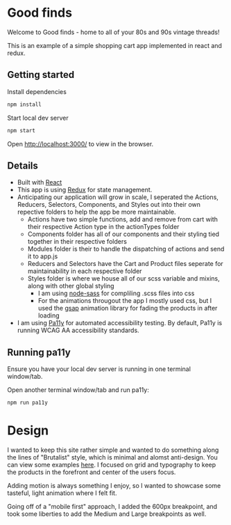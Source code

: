 # Good finds

Welcome to Good finds - home to all of your 80s and 90s vintage threads! 

This is an example of a simple shopping cart app implemented in react and redux.

## Getting started

Install dependencies

```sh
npm install
```
Start local dev server

```sh
npm start
```

Open [http://localhost:3000/](http://localhost:3000/) to view in the browser.

## Details
- Built with [React](https://reactjs.org/)
- This app is using [Redux](https://redux.js.org/introduction/getting-started) for state management.
- Anticipating our application will grow in scale, I seperated the Actions, Reducers, Selectors, Components, and Styles out into their own repective folders to help the app be more maintainable.
    - Actions have two simple functions, add and remove from cart with their respective Action type in the actionTypes folder
    - Components folder has all of our components and their styling tied together in their respective folders
    - Modules folder is their to handle the dispatching of actions and send it to app.js
    - Reducers and Selectors have the Cart and Product files seperate for maintainability in each respective folder
    - Styles folder is where we house all of our scss variable and mixins, along with other global styling
        - I am using [node-sass](https://www.npmjs.com/package/node-sass) for compliling .scss files into css
        - For the animations througout the app I mostly used css, but I used the [gsap](https://greensock.com/) animation library for fading the products in after loading
- I am using [Pa11y](https://www.npmjs.com/package/pa11y) for automated accessibility testing. By default, Pa11y is running WCAG AA accessibility standards.

## Running pa11y

Ensure you have your local dev server is running in one terminal window/tab.

Open another terminal window/tab and run pa11y:

```sh
npm run pa11y
```

# Design
I wanted to keep this site rather simple and wanted to do something along the lines of "Brutalist" style, which is minimal and alomst anti-design. You can view some examples [here](https://brutalistwebsites.com/). I focused on grid and typography to keep the products in the forefront and center of the users focus.

Adding motion is always something I enjoy, so I wanted to showcase some tasteful, light animation where I felt fit.

Going off of a "mobile first" approach, I added the 600px breakpoint, and took some liberties to add the Medium and Large breakpoints as well.
